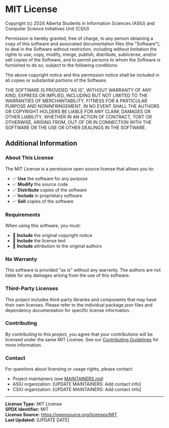 # MIT License

Copyright (c) 2024 Alberta Students in Information Sciences (ASIU) and Computer Science Initiatives Unit (CSIU)

Permission is hereby granted, free of charge, to any person obtaining a copy
of this software and associated documentation files (the "Software"), to deal
in the Software without restriction, including without limitation the rights
to use, copy, modify, merge, publish, distribute, sublicense, and/or sell
copies of the Software, and to permit persons to whom the Software is
furnished to do so, subject to the following conditions:

The above copyright notice and this permission notice shall be included in all
copies or substantial portions of the Software.

THE SOFTWARE IS PROVIDED "AS IS", WITHOUT WARRANTY OF ANY KIND, EXPRESS OR
IMPLIED, INCLUDING BUT NOT LIMITED TO THE WARRANTIES OF MERCHANTABILITY,
FITNESS FOR A PARTICULAR PURPOSE AND NONINFRINGEMENT. IN NO EVENT SHALL THE
AUTHORS OR COPYRIGHT HOLDERS BE LIABLE FOR ANY CLAIM, DAMAGES OR OTHER
LIABILITY, WHETHER IN AN ACTION OF CONTRACT, TORT OR OTHERWISE, ARISING FROM,
OUT OF OR IN CONNECTION WITH THE SOFTWARE OR THE USE OR OTHER DEALINGS IN THE
SOFTWARE.

## Additional Information

### About This License

The MIT License is a permissive open source license that allows you to:

- ✅ **Use** the software for any purpose
- ✅ **Modify** the source code 
- ✅ **Distribute** copies of the software
- ✅ **Include** in proprietary software
- ✅ **Sell** copies of the software

### Requirements

When using this software, you must:

- 📄 **Include** the original copyright notice
- 📄 **Include** the license text
- 📄 **Include** attribution to the original authors

### No Warranty

This software is provided "as is" without any warranty. The authors are not liable for any damages arising from the use of this software.

### Third-Party Licenses

This project includes third-party libraries and components that may have their own licenses. Please refer to the individual package.json files and dependency documentation for specific license information.

### Contributing

By contributing to this project, you agree that your contributions will be licensed under the same MIT License. See our [Contributing Guidelines](/CONTRIBUTING.md) for more information.

### Contact

For questions about licensing or usage rights, please contact:
- Project maintainers (see [MAINTAINERS.md](/MAINTAINERS.md))
- ASIU organization: [UPDATE MAINTAINERS: Add contact info]
- CSIU organization: [UPDATE MAINTAINERS: Add contact info]

---

**License Type:** MIT License  
**SPDX Identifier:** MIT  
**License Source:** https://opensource.org/licenses/MIT  
**Last Updated:** [UPDATE DATE]
